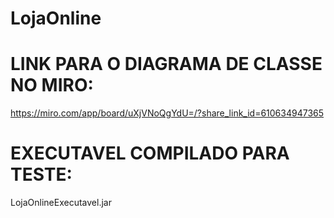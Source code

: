 # LojaOnline


# LINK PARA O DIAGRAMA DE CLASSE NO MIRO:
https://miro.com/app/board/uXjVNoQgYdU=/?share_link_id=610634947365

# EXECUTAVEL COMPILADO PARA TESTE: 
LojaOnlineExecutavel.jar